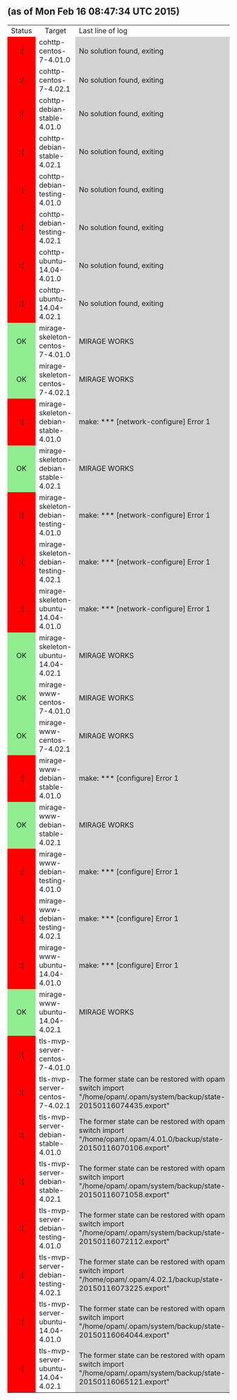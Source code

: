 <!--THIS FILE WAS GENERATED BY is-mirage-broken/cron.sh. DO NOT EDIT-->
<h2>(as of Mon Feb 16 08:47:34 UTC 2015)</h2>
<table>
<tr><td style="text-align:center;">Status</td><td style="text-align:center;">Target</td><td>Last line of log</td></tr>
<tr><td style="text-align:center;background-color:red;">:(</td><td>cohttp-centos-7-4.01.0</td><td style="background-color:lightgray;">No solution found, exiting
</td></tr>
<tr><td style="text-align:center;background-color:red;">:(</td><td>cohttp-centos-7-4.02.1</td><td style="background-color:lightgray;">No solution found, exiting
</td></tr>
<tr><td style="text-align:center;background-color:red;">:(</td><td>cohttp-debian-stable-4.01.0</td><td style="background-color:lightgray;">No solution found, exiting
</td></tr>
<tr><td style="text-align:center;background-color:red;">:(</td><td>cohttp-debian-stable-4.02.1</td><td style="background-color:lightgray;">No solution found, exiting
</td></tr>
<tr><td style="text-align:center;background-color:red;">:(</td><td>cohttp-debian-testing-4.01.0</td><td style="background-color:lightgray;">No solution found, exiting
</td></tr>
<tr><td style="text-align:center;background-color:red;">:(</td><td>cohttp-debian-testing-4.02.1</td><td style="background-color:lightgray;">No solution found, exiting
</td></tr>
<tr><td style="text-align:center;background-color:red;">:(</td><td>cohttp-ubuntu-14.04-4.01.0</td><td style="background-color:lightgray;">No solution found, exiting
</td></tr>
<tr><td style="text-align:center;background-color:red;">:(</td><td>cohttp-ubuntu-14.04-4.02.1</td><td style="background-color:lightgray;">No solution found, exiting
</td></tr>
<tr><td style="text-align:center;background-color:lightgreen;">OK</td><td>mirage-skeleton-centos-7-4.01.0</td><td style="background-color:lightgray;">MIRAGE WORKS
</td></tr>
<tr><td style="text-align:center;background-color:lightgreen;">OK</td><td>mirage-skeleton-centos-7-4.02.1</td><td style="background-color:lightgray;">MIRAGE WORKS
</td></tr>
<tr><td style="text-align:center;background-color:red;">:(</td><td>mirage-skeleton-debian-stable-4.01.0</td><td style="background-color:lightgray;">make: *** [network-configure] Error 1
</td></tr>
<tr><td style="text-align:center;background-color:lightgreen;">OK</td><td>mirage-skeleton-debian-stable-4.02.1</td><td style="background-color:lightgray;">MIRAGE WORKS
</td></tr>
<tr><td style="text-align:center;background-color:red;">:(</td><td>mirage-skeleton-debian-testing-4.01.0</td><td style="background-color:lightgray;">make: *** [network-configure] Error 1
</td></tr>
<tr><td style="text-align:center;background-color:red;">:(</td><td>mirage-skeleton-debian-testing-4.02.1</td><td style="background-color:lightgray;">make: *** [network-configure] Error 1
</td></tr>
<tr><td style="text-align:center;background-color:red;">:(</td><td>mirage-skeleton-ubuntu-14.04-4.01.0</td><td style="background-color:lightgray;">make: *** [network-configure] Error 1
</td></tr>
<tr><td style="text-align:center;background-color:lightgreen;">OK</td><td>mirage-skeleton-ubuntu-14.04-4.02.1</td><td style="background-color:lightgray;">MIRAGE WORKS
</td></tr>
<tr><td style="text-align:center;background-color:lightgreen;">OK</td><td>mirage-www-centos-7-4.01.0</td><td style="background-color:lightgray;">MIRAGE WORKS
</td></tr>
<tr><td style="text-align:center;background-color:lightgreen;">OK</td><td>mirage-www-centos-7-4.02.1</td><td style="background-color:lightgray;">MIRAGE WORKS
</td></tr>
<tr><td style="text-align:center;background-color:red;">:(</td><td>mirage-www-debian-stable-4.01.0</td><td style="background-color:lightgray;">make: *** [configure] Error 1
</td></tr>
<tr><td style="text-align:center;background-color:lightgreen;">OK</td><td>mirage-www-debian-stable-4.02.1</td><td style="background-color:lightgray;">MIRAGE WORKS
</td></tr>
<tr><td style="text-align:center;background-color:red;">:(</td><td>mirage-www-debian-testing-4.01.0</td><td style="background-color:lightgray;">make: *** [configure] Error 1
</td></tr>
<tr><td style="text-align:center;background-color:red;">:(</td><td>mirage-www-debian-testing-4.02.1</td><td style="background-color:lightgray;">make: *** [configure] Error 1
</td></tr>
<tr><td style="text-align:center;background-color:red;">:(</td><td>mirage-www-ubuntu-14.04-4.01.0</td><td style="background-color:lightgray;">make: *** [configure] Error 1
</td></tr>
<tr><td style="text-align:center;background-color:lightgreen;">OK</td><td>mirage-www-ubuntu-14.04-4.02.1</td><td style="background-color:lightgray;">MIRAGE WORKS
</td></tr>
<tr><td style="text-align:center;background-color:red;">:(</td><td>tls-mvp-server-centos-7-4.01.0</td><td style="background-color:lightgray;">
</td></tr>
<tr><td style="text-align:center;background-color:red;">:(</td><td>tls-mvp-server-centos-7-4.02.1</td><td style="background-color:lightgray;">The former state can be restored with opam switch import "/home/opam/.opam/system/backup/state-20150116074435.export"
</td></tr>
<tr><td style="text-align:center;background-color:red;">:(</td><td>tls-mvp-server-debian-stable-4.01.0</td><td style="background-color:lightgray;">The former state can be restored with opam switch import "/home/opam/.opam/4.01.0/backup/state-20150116070106.export"
</td></tr>
<tr><td style="text-align:center;background-color:red;">:(</td><td>tls-mvp-server-debian-stable-4.02.1</td><td style="background-color:lightgray;">The former state can be restored with opam switch import "/home/opam/.opam/system/backup/state-20150116071058.export"
</td></tr>
<tr><td style="text-align:center;background-color:red;">:(</td><td>tls-mvp-server-debian-testing-4.01.0</td><td style="background-color:lightgray;">The former state can be restored with opam switch import "/home/opam/.opam/system/backup/state-20150116072112.export"
</td></tr>
<tr><td style="text-align:center;background-color:red;">:(</td><td>tls-mvp-server-debian-testing-4.02.1</td><td style="background-color:lightgray;">The former state can be restored with opam switch import "/home/opam/.opam/4.02.1/backup/state-20150116073225.export"
</td></tr>
<tr><td style="text-align:center;background-color:red;">:(</td><td>tls-mvp-server-ubuntu-14.04-4.01.0</td><td style="background-color:lightgray;">The former state can be restored with opam switch import "/home/opam/.opam/system/backup/state-20150116064044.export"
</td></tr>
<tr><td style="text-align:center;background-color:red;">:(</td><td>tls-mvp-server-ubuntu-14.04-4.02.1</td><td style="background-color:lightgray;">The former state can be restored with opam switch import "/home/opam/.opam/system/backup/state-20150116065121.export"
</td></tr>
</table>
